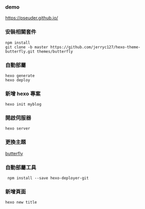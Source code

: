 ### demo

https://pseuder.github.io/

### 安裝相關套件

`npm install`  
`git clone -b master https://github.com/jerryc127/hexo-theme-butterfly.git themes/butterfly`

### 自動部屬

`hexo generate`  
`hexo deploy`

### 新增 hexo 專案

`hexo init myblog`

### 開啟伺服器

`hexo server`

### 更換主題

[butterfly](https://butterfly.js.org/posts/21cfbf15/#%E5%AE%89%E8%A3%9D)

### 自動部屬工具

` npm install --save hexo-deployer-git`

### 新增頁面

`hexo new title`
